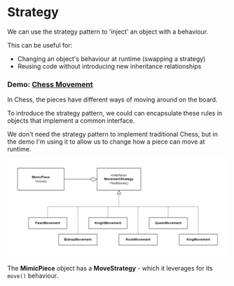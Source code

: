

# Strategy

We can use the strategy pattern to 'inject' an object with a behaviour.

This can be useful for:

- Changing an object's behaviour at runtime (swapping a strategy)
- Reusing code without introducing new inheritance relationships


### Demo: [Chess Movement](https://eeoooue.github.io/patterns/strategy/)

In Chess, the pieces have different ways of moving around on the board.

To introduce the strategy pattern, we could can encapsulate these rules in objects that implement a common interface.

We don't need the strategy pattern to implement traditional Chess, but in the demo I'm using it to allow us to change how a piece can move at runtime.

![Image](/Dart/strategy/strategy-uml.png)

The **MimicPiece** object has a **MoveStrategy** - which it leverages for its ```move()``` behaviour.

